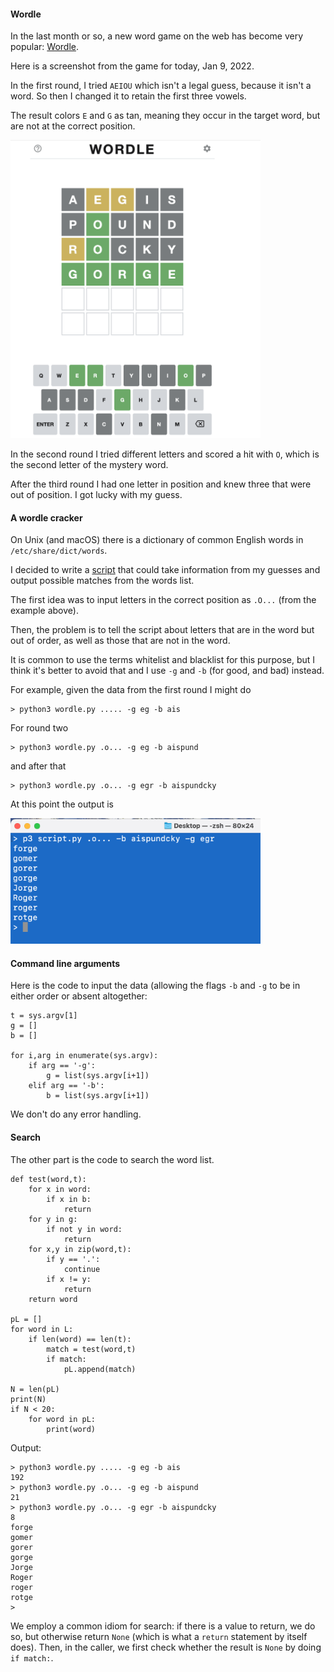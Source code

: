 #### Wordle

In the last month or so, a new word game on the web has become very popular:  [Wordle](https://www.powerlanguage.co.uk/wordle/).

Here is a screenshot from the game for today, Jan 9, 2022.

In the first round, I tried `AEIOU` which isn't a legal guess, because it isn't a word.  So then I changed it to retain the first three vowels.

The result colors `E` and `G` as tan, meaning they occur in the target word, but are not at the correct position.

<img src="../figs/wordle1.png" style="width: 400px;" />

In the second round I tried different letters and scored a hit with `O`, which is the second letter of the mystery word.

After the third round I had one letter in position and knew three that were out of position.  I got lucky with my guess.

#### A wordle cracker

On Unix (and macOS) there is a dictionary of common English words in `/etc/share/dict/words`.

I decided to write a [script](../code/wordle.py) that could take information from my guesses and output possible matches from the words list.

The first idea was to input letters in the correct position as `.O...` (from the example above).

Then, the problem is to tell the script about letters that are in the word but out of order, as well as those that are not in the word.  

It is common to use the terms whitelist and blacklist for this purpose, but I think it's better to avoid that and I use `-g` and `-b` (for good, and bad) instead.

For example, given the data from the first round I might do

```
> python3 wordle.py ..... -g eg -b ais
```

For round two

```
> python3 wordle.py .o... -g eg -b aispund
```

and after that

```
> python3 wordle.py .o... -g egr -b aispundcky
```

At this point the output is

<img src="../figs/wordle2.png" style="width: 400px;" />

#### Command line arguments

Here is the code to input the data (allowing the flags `-b` and `-g` to be in either order or absent altogether:

```
t = sys.argv[1]
g = []
b = []

for i,arg in enumerate(sys.argv):
    if arg == '-g':
        g = list(sys.argv[i+1])
    elif arg == '-b':
        b = list(sys.argv[i+1])
```
We don't do any error handling.

#### Search

The other part is the code to search the word list.

```
def test(word,t):
    for x in word:
        if x in b:
            return
    for y in g:
        if not y in word:
            return
    for x,y in zip(word,t):
        if y == '.':
            continue
        if x != y:
            return
    return word

pL = []
for word in L:
    if len(word) == len(t):
        match = test(word,t)
        if match:
            pL.append(match)
      
N = len(pL)      
print(N)
if N < 20:
    for word in pL:
        print(word)
```

Output:

```
> python3 wordle.py ..... -g eg -b ais
192
> python3 wordle.py .o... -g eg -b aispund
21
> python3 wordle.py .o... -g egr -b aispundcky
8
forge
gomer
gorer
gorge
Jorge
Roger
roger
rotge
>
```

We employ a common idiom for search:  if there is a value to return, we do so, but otherwise return `None` (which is what a `return` statement by itself does).  Then, in the caller, we first check whether the result is `None` by doing `if match:`.